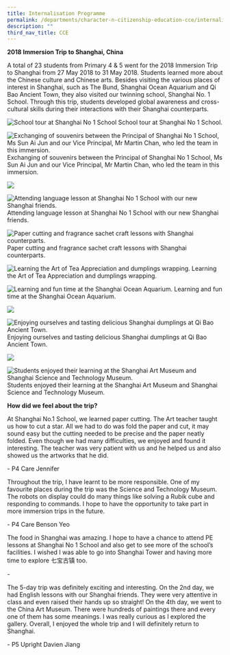 ```yaml
---
title: Internalisation Programme
permalink: /departments/character-n-citizenship-education-cce/internalisation-programme/
description: ""
third_nav_title: CCE
---
```

**2018 Immersion Trip to Shanghai, China**  
  
A total of 23 students from Primary 4 & 5 went for the 2018 Immersion Trip to Shanghai from 27 May 2018 to 31 May 2018. Students learned more about the Chinese culture and Chinese arts. Besides visiting the various places of interest in Shanghai, such as The Bund, Shanghai Ocean Aquarium and Qi Bao Ancient Town, they also visited our twinning school, Shanghai No. 1 School. Through this trip, students developed global awareness and cross-cultural skills during their interactions with their Shanghai counterparts.

![School tour at Shanghai No 1 School](/images/IP1.png)
School tour at Shanghai No 1 School.

![Exchanging of souvenirs between the Principal of Shanghai No 1 School, Ms Sun Ai Jun and our Vice Principal, Mr Martin Chan, who led the team in this immersion.](/images/IP2.jpg)
Exchanging of souvenirs between the Principal of Shanghai No 1 School, Ms Sun Ai Jun and our Vice Principal, Mr Martin Chan, who led the team in this immersion.

![](/images/IP3.png)

![Attending language lesson at Shanghai No 1 School with our new Shanghai friends.](/images/IP4.jpg)
Attending language lesson at Shanghai No 1 School with our new Shanghai friends.

![Paper cutting and fragrance sachet craft lessons with Shanghai counterparts.](/images/IP5.png)
Paper cutting and fragrance sachet craft lessons with Shanghai counterparts.

![Learning the Art of Tea Appreciation and dumplings wrapping.](/images/IP6.png)
Learning the Art of Tea Appreciation and dumplings wrapping.

![Learning and fun time at the Shanghai Ocean Aquarium.](/images/IP7.jpg)
Learning and fun time at the Shanghai Ocean Aquarium.

![](/images/IP8.png)

![Enjoying ourselves and tasting delicious Shanghai dumplings at Qi Bao Ancient Town.](/images/IP9.jpg)
Enjoying ourselves and tasting delicious Shanghai dumplings at Qi Bao Ancient Town.

![](/images/IP10.png)

![Students enjoyed their learning at the Shanghai Art Museum and Shanghai Science and Technology Museum. ](/images/IP11.png)
Students enjoyed their learning at the Shanghai Art Museum and Shanghai Science and Technology Museum. 

**How did we feel about the trip?**  

At Shanghai No.1 School, we learned paper cutting. The Art teacher taught us how to cut a star. All we had to do was fold the paper and cut, it may sound easy but the cutting needed to be precise and the paper neatly folded. Even though we had many difficulties, we enjoyed and found it interesting. The teacher was very patient with us and he helped us and also showed us the artworks that he did.

\- P4 Care Jennifer

  

Throughout the trip, I have learnt to be more responsible. One of my favourite places during the trip was the Science and Technology Museum. The robots on display could do many things like solving a Rubik cube and responding to commands. I hope to have the opportunity to take part in more immersion trips in the future. 

\- P4 Care Benson Yeo

  

The food in Shanghai was amazing. I hope to have a chance to attend PE lessons at Shanghai No 1 School and also get to see more of the school’s facilities. I wished I was able to go into Shanghai Tower and having more time to explore 七宝古镇 too.  

\-   

The 5-day trip was definitely exciting and interesting. On the 2nd day, we had English lessons with our Shanghai friends. They were very attentive in class and even raised their hands up so straight! On the 4th day, we went to the China Art Museum. There were hundreds of paintings there and every one of them has some meanings. I was really curious as I explored the gallery. Overall, I enjoyed the whole trip and I will definitely return to Shanghai. 

\- P5 Upright Davien Jiang
